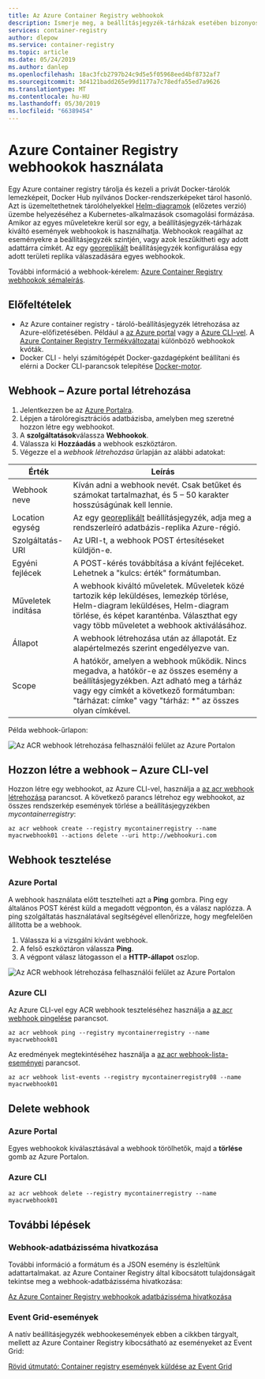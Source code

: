 ```yaml
---
title: Az Azure Container Registry webhookok
description: Ismerje meg, a beállításjegyzék-tárházak esetében bizonyos műveleteket bekövetkezésekor kiváltó események webhookok használatával.
services: container-registry
author: dlepow
ms.service: container-registry
ms.topic: article
ms.date: 05/24/2019
ms.author: danlep
ms.openlocfilehash: 18ac3fcb2797b24c9d5e5f05968eed4bf8732af7
ms.sourcegitcommit: 3d4121badd265e99d1177a7c78edfa55ed7a9626
ms.translationtype: MT
ms.contentlocale: hu-HU
ms.lasthandoff: 05/30/2019
ms.locfileid: "66389454"
---
```

# <a name="using-azure-container-registry-webhooks"></a>Azure Container Registry webhookok használata

Egy Azure container registry tárolja és kezeli a privát Docker-tárolók lemezképeit, Docker Hub nyilvános Docker-rendszerképeket tárol hasonló. Azt is üzemeltethetnek tárolóhelyekkel [Helm-diagramok](container-registry-helm-repos.md) (előzetes verzió) üzembe helyezéséhez a Kubernetes-alkalmazások csomagolási formázása. Amikor az egyes műveletekre kerül sor egy, a beállításjegyzék-tárházak kiváltó események webhookok is használhatja. Webhookok reagálhat az eseményekre a beállításjegyzék szintjén, vagy azok leszűkítheti egy adott adattárra címkét. Az egy [georeplikált](container-registry-geo-replication.md) beállításjegyzék konfigurálása egy adott területi replika válaszadására egyes webhookok.

További információ a webhook-kérelem: [Azure Container Registry webhookok sémaleírás](container-registry-webhook-reference.md).

## <a name="prerequisites"></a>Előfeltételek

* Az Azure container registry - tároló-beállításjegyzék létrehozása az Azure-előfizetésében. Például a [az Azure portal](container-registry-get-started-portal.md) vagy a [Azure CLI-vel](container-registry-get-started-azure-cli.md). A [Azure Container Registry Termékváltozatai](container-registry-skus.md) különböző webhookok kvóták.
* Docker CLI - helyi számítógépét Docker-gazdagépként beállítani és elérni a Docker CLI-parancsok telepítése [Docker-motor](https://docs.docker.com/engine/installation/).

## <a name="create-webhook---azure-portal"></a>Webhook – Azure portal létrehozása

1. Jelentkezzen be az [Azure Portalra](https://portal.azure.com).
1. Lépjen a tárolóregisztrációs adatbázisba, amelyben meg szeretné hozzon létre egy webhookot.
1. A **szolgáltatások**válassza **Webhookok**.
1. Válassza ki **Hozzáadás** a webhook eszköztáron.
1. Végezze el a *webhook létrehozása* űrlapján az alábbi adatokat:

| Érték | Leírás |
|---|---|
| Webhook neve | Kíván adni a webhook nevét. Csak betűket és számokat tartalmazhat, és 5 – 50 karakter hosszúságúnak kell lennie. |
| Location egység | Az egy [georeplikált](container-registry-geo-replication.md) beállításjegyzék, adja meg a rendszerleíró adatbázis-replika Azure-régió. 
| Szolgáltatás-URI | Az URI-t, a webhook POST értesítéseket küldjön-e. |
| Egyéni fejlécek | A POST-kérés továbbítása a kívánt fejléceket. Lehetnek a "kulcs: érték" formátumban. |
| Műveletek indítása | A webhook kiváltó műveletek. Műveletek közé tartozik kép leküldéses, lemezkép törlése, Helm-diagram leküldéses, Helm-diagram törlése, és képet karanténba. Választhat egy vagy több műveletet a webhook aktiválásához. |
| Állapot | A webhook létrehozása után az állapotát. Ez alapértelmezés szerint engedélyezve van. |
| Scope | A hatókör, amelyen a webhook működik. Nincs megadva, a hatókör-e az összes esemény a beállításjegyzékben. Azt adható meg a tárház vagy egy címkét a következő formátumban: "tárházat: címke" vagy "tárház: *" az összes olyan címkével. |

Példa webhook-űrlapon:

![Az ACR webhook létrehozása felhasználói felület az Azure Portalon](./media/container-registry-webhook/webhook.png)

## <a name="create-webhook---azure-cli"></a>Hozzon létre a webhook – Azure CLI-vel

Hozzon létre egy webhookot, az Azure CLI-vel, használja a [az acr webhook létrehozása](/cli/azure/acr/webhook#az-acr-webhook-create) parancsot. A következő parancs létrehoz egy webhookot, az összes rendszerkép események törlése a beállításjegyzékben *mycontainerregistry*:

```azurecli-interactive
az acr webhook create --registry mycontainerregistry --name myacrwebhook01 --actions delete --uri http://webhookuri.com
```

## <a name="test-webhook"></a>Webhook tesztelése

### <a name="azure-portal"></a>Azure Portal

A webhook használata előtt tesztelheti azt a **Ping** gombra. Ping egy általános POST kérést küld a megadott végponton, és a válasz naplózza. A ping szolgáltatás használatával segítségével ellenőrizze, hogy megfelelően állította be a webhook.

1. Válassza ki a vizsgálni kívánt webhook.
2. A felső eszköztáron válassza **Ping**.
3. A végpont válasz látogasson el a **HTTP-állapot** oszlop.

![Az ACR webhook létrehozása felhasználói felület az Azure Portalon](./media/container-registry-webhook/webhook-02.png)

### <a name="azure-cli"></a>Azure CLI

Az Azure CLI-vel egy ACR webhook teszteléséhez használja a [az acr webhook pingelése](/cli/azure/acr/webhook#az-acr-webhook-ping) parancsot.

```azurecli-interactive
az acr webhook ping --registry mycontainerregistry --name myacrwebhook01
```

Az eredmények megtekintéséhez használja a [az acr webhook-lista-eseményei](/cli/azure/acr/webhook) parancsot.

```azurecli-interactive
az acr webhook list-events --registry mycontainerregistry08 --name myacrwebhook01
```

## <a name="delete-webhook"></a>Delete webhook

### <a name="azure-portal"></a>Azure Portal

Egyes webhookok kiválasztásával a webhook törölhetők, majd a **törlése** gomb az Azure Portalon.

### <a name="azure-cli"></a>Azure CLI

```azurecli-interactive
az acr webhook delete --registry mycontainerregistry --name myacrwebhook01
```

## <a name="next-steps"></a>További lépések

### <a name="webhook-schema-reference"></a>Webhook-adatbázisséma hivatkozása

További információ a formátum és a JSON esemény is észleltünk adattartalmakat. az Azure Container Registry által kibocsátott tulajdonságait tekintse meg a webhook-adatbázisséma hivatkozása:

[Az Azure Container Registry webhookok adatbázisséma hivatkozása](container-registry-webhook-reference.md)

### <a name="event-grid-events"></a>Event Grid-események

A natív beállításjegyzék webhookesemények ebben a cikkben tárgyalt, mellett az Azure Container Registry kibocsátható az eseményeket az Event Grid:

[Rövid útmutató: Container registry események küldése az Event Grid](container-registry-event-grid-quickstart.md)
